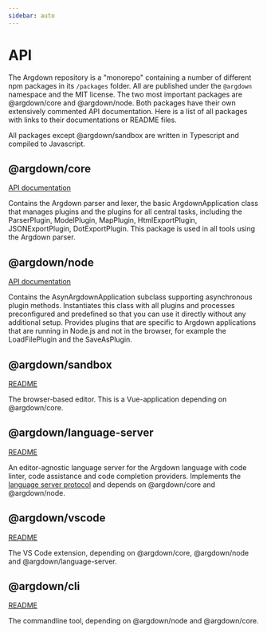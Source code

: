 ```yaml
---
sidebar: auto
---
```


# API

The Argdown repository is a "monorepo" containing a number of different npm packages in its `/packages` folder. All are published under the `@argdown` namespace and the MIT license. The two most important packages are @argdown/core and @argdown/node. Both packages have their own extensively commented API documentation. Here is a list of all packages with links to their documentations or README files.

All packages except @argdown/sandbox are written in Typescript and compiled to Javascript.

## @argdown/core

[API documentation](https://christianvoigt/github.io/argdown/argdown-core/)

Contains the Argdown parser and lexer, the basic ArgdownApplication class that manages plugins and the plugins for all central tasks, including the ParserPlugin, ModelPlugin, MapPlugin, HtmlExportPlugin, JSONExportPlugin, DotExportPlugin. This package is used in all tools using the Argdown parser.

## @argdown/node

[API documentation](https://christianvoigt/github.io/argdown/argdown-node/)

Contains the AsynArgdownApplication subclass supporting asynchronous plugin methods. Instantiates this class with all plugins and processes preconfigured and predefined so that you can use it directly without any additional setup. Provides plugins that are specific to Argdown applications that are running in Node.js and not in the browser, for example the LoadFilePlugin and the SaveAsPlugin.

## @argdown/sandbox

[README](https://github.com/christianvoigt/argdown/blob/master/packages/argdown-sandbox/README.md)

The browser-based editor. This is a Vue-application depending on @argdown/core.

## @argdown/language-server

[README](https://github.com/christianvoigt/argdown/blob/master/packages/argdown-language-server/README.md)

An editor-agnostic language server for the Argdown language with code linter, code assistance and code completion providers. Implements the [language server protocol](https://langserver.org/) and depends on @argdown/core and @argdown/node.

## @argdown/vscode

[README](https://github.com/christianvoigt/argdown/blob/master/packages/argdown-vscode/README.md)

The VS Code extension, depending on @argdown/core, @argdown/node and @argdown/language-server.

## @argdown/cli

[README](https://github.com/christianvoigt/argdown/blob/master/packages/argdown-cli/README.md)

The commandline tool, depending on @argdown/node and @argdown/core.
